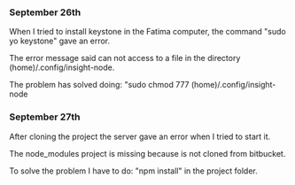 ### September 26th 

When I tried to install keystone in the Fatima computer, the command "sudo yo keystone" gave an error.

The error message said can not access to a file in the directory (home)/.config/insight-node.

The problem has solved doing: "sudo chmod 777 (home)/.config/insight-node

### September 27th

After cloning the project the server gave an error when I tried to start it.

The node_modules project is missing because is not cloned from bitbucket.

To solve the problem I have to do: "npm install" in the project folder.
